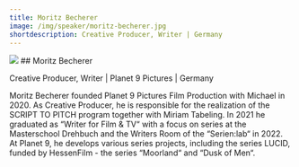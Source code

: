 ```yaml
---
title: Moritz Becherer
image: /img/speaker/moritz-becherer.jpg
shortdescription: Creative Producer, Writer | Germany
---
```

<img src="/img/speaker/moritz-becherer.jpg">
## Moritz Becherer

Creative Producer, Writer | Planet 9 Pictures | Germany

Moritz Becherer founded Planet 9 Pictures Film Production with Michael in 2020. As Creative Producer, he is responsible for the realization of the SCRIPT TO PITCH program together with Miriam Tabeling. In 2021 he graduated as “Writer for Film & TV“ with a focus on series at the Masterschool Drehbuch and the Writers Room of the “Serien:lab“ in 2022. At Planet 9, he develops various series projects, including the series LUCID, funded by HessenFilm - the series “Moorland“ and “Dusk of Men“.